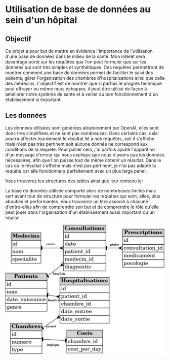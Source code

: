 # Utilisation de base de données au sein d'un hôpital

## Objectif
Ce projet a pour but de mettre en évidence l'importance de l'utilisation d'une base de données dans le milieu de la santé. Mon intérêt sera davantage porté sur les requêtes que l'on peut formuler que sur les données qui sont très simples et synthétiques. Ces requêtes permettront de montrer comment une base de données permet de faciliter le suivi des patients, gérer l'organisation des chambres d'hospitalisations ainsi que celle des médecins. L'objectif est de montrer que si parfois le progrès technique peut effrayer ou même nous échapper, il peut être utilisé de façon à améliorer notre système de santé et à veiller au bon fonctionnement d'un établissement si important.

## Les données
Les données utilisées sont générées aléatoirement par OpenAI, elles sont donc très simplifiées et ne sont pas nombreuses. Dans certains cas, cela pourra affecter lourdement le résultat lié à nos requêtes, soit il s'affiche mais n'est pas très pertinent soit aucune donnée ne correspond aux conditions de la requête. Pour pallier cela, j'ai parfois ajouté l'apparition d'un message d'erreur qui nous explique que nous n'avons pas les données nécessaires, afin que l'on puisse tout de même obtenir un résultat. Dans le cas où le résultat s'affiche mais n'est pas pertinent, je n'ai pas adapté la requête car elle fonctionnera parfaitement avec un plus large panel.

Vous trouverez les structures des tables ainsi que leur contenu [ici]([https://github.com/octocat/Hello-World/blob/main/docs/readme.md](https://github.com/luciematt/SQL1/blob/main/database.sql))


La base de données utilisée comporte alors de nombreuses limites mais sert avant tout de structure pour formuler les requêtes qui sont, elles, plus abouties et performantes. Vous trouverez un titre associé à chacune d'entre-elles afin de comprendre son but et de comprendre le rôle qu'elle peut jouer dans l'organisation d'un établissement aussi important qu'un hôpital. 

![Diagramme ER](IMG_5428.jpeg)
